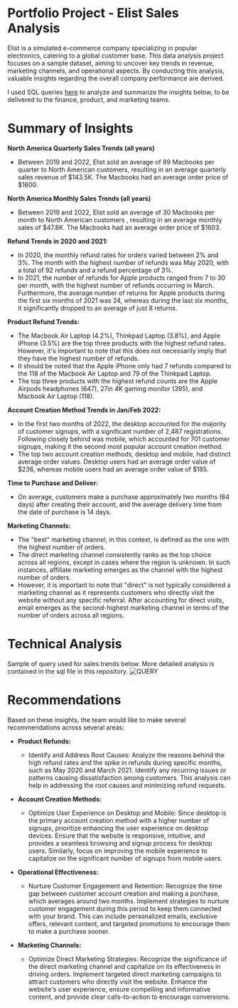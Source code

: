 # Portfolio Project - Elist Sales Analysis
Elist is a simulated e-commerce company specializing in popular electronics, catering to a global customer base. This data analysis project focuses on a sample dataset, aiming to uncover key trends in revenue, marketing channels, and operational aspects. By conducting this analysis, valuable insights regarding the overall company performance are derived.

I used SQL queries [here](https://github.com/wzhang0194/Elist-SQL-Project/blob/main/Elist_SQL_Queries.sql) to analyze and summarize the insights below, to be delivered to the finance, product, and marketing teams.

# Summary of Insights
**North America Quarterly Sales Trends (all years)** 
* Between 2019 and 2022, Elist sold an average of 89 Macbooks per quarter to North American customers, resulting in an average quarterly sales revenue of $143.5K. The Macbooks had an average order price of $1600.
  
**North America Monthly Sales Trends (all years)** 
* Between 2019 and 2022, Elist sold an average of 30 Macbooks per month to North American customers , resulting in an average monthly sales of $47.8K. The Macbooks had an average order price of $1603.

**Refund Trends in 2020 and 2021:**
* In 2020, the monthly refund rates for orders varied between 2% and 3%. The month with the highest number of refunds was May 2020, with a total of 92 refunds and a refund percentage of 3%. 
* In 2021, the number of refunds for Apple products ranged from 7 to 30 per month, with the highest number of refunds occurring in March. Furthermore, the average number of returns for Apple products during the first six months of 2021 was 24, whereas during the last six months, it significantly dropped to an average of just 8 returns.

**Product Refund Trends:**
* The Macbook Air Laptop (4.2%), Thinkpad Laptop (3.8%), and Apple iPhone (3.5%) are the top three products with the highest refund rates. However, it's important to note that this does not necessarily imply that they have the highest number of refunds.
* It should be noted that the Apple iPhone only had 7 refunds compared to the 118 of the Macbook Air Laptop and 79 of the Thinkpad Laptop. 
* The top three products with the highest refund counts are the Apple Airpods headphones (647), 27in 4K gaming monitor (395), and Macbook Air Laptop (118).

**Account Creation Method Trends in Jan/Feb 2022:**
* In the first two months of 2022, the desktop accounted for the majority of customer signups, with a significant number of 2,487 registrations. Following closely behind was mobile, which accounted for 701 customer signups, making it the second most popular account creation method.
* The top two account creation methods, desktop and mobile, had distinct average order values. Desktop users had an average order value of $236, whereas mobile users had an average order value of $185.

**Time to Purchase and Deliver:**
* On average, customers make a purchase approximately two months (64 days) after creating their account, and the average delivery time from the date of purchase is 14 days.

**Marketing Channels:**
* The "best" marketing channel, in this context, is defined as the one with the highest number of orders.
* The direct marketing channel consistently ranks as the top choice across all regions, except in cases where the region is unknown. In such instances, affiliate marketing emerges as the channel with the highest number of orders.
* However, it is important to note that "direct" is not typically considered a marketing channel as it represents customers who directly visit the website without any specific referral. After accounting for direct visits, email emerges as the second-highest marketing channel in terms of the number of orders across all regions.

# Technical Analysis
Sample of query used for sales trends below. More detailed analysis is contained in the sql file in this repository.
![QUERY](https://github.com/wzhang0194/Elist-SQL-Project/assets/129554366/06bf32c3-6a97-4d06-9fd5-0af8caa6650a)

# Recommendations
Based on these insights, the team would like to make several recommendations across several areas:

* **Product Refunds:**
    * Identify and Address Root Causes: Analyze the reasons behind the high refund rates and the spike in refunds during specific months, such as May 2020 and March 2021. Identify any recurring issues or patterns causing dissatisfaction among customers. This analysis can help in addressing the root causes and minimizing refund requests.

 * **Account Creation Methods:**
     * Optimize User Experience on Desktop and Mobile: Since desktop is the primary account creation method with a higher number of signups, prioritize enhancing the user experience on desktop devices. Ensure that the website is responsive, intuitive, and provides a seamless browsing and signup process for desktop users. Similarly, focus on improving the mobile experience to capitalize on the significant number of signups from mobile users.
            
 * **Operational Effectiveness:**
     * Nurture Customer Engagement and Retention: Recognize the time gap between customer account creation and making a purchase, which averages around two months. Implement strategies to nurture customer engagement during this period to keep them connected with your brand. This can include personalized emails, exclusive offers, relevant content, and targeted promotions to encourage them to make a purchase sooner.
       
* **Marketing Channels:**
    * Optimize Direct Marketing Strategies: Recognize the significance of the direct marketing channel and capitalize on its effectiveness in driving orders. Implement targeted direct marketing campaigns to attract customers who directly visit the website. Enhance the website's user experience, ensure compelling and informative content, and provide clear calls-to-action to encourage conversions.







